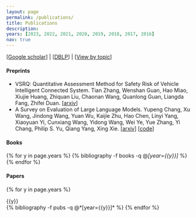 ```yaml
---
layout: page
permalink: /publications/
title: Publications
description: 
years: [2023, 2022, 2021, 2020, 2019, 2018, 2017, 2016]
nav: true
---
```


[[Google scholar](https://scholar.google.com/citations?hl=zh-CN&user=v4JiSqsAAAAJ)] | [[DBLP](https://dblp.org/pid/61/7717.html)] | [[View by topic](https://chanllon.github.io/research/)]

#### Preprints

- VSRQ: Quantitative Assessment Method for Safety Risk of Vehicle Intelligent Connected System. Tian Zhang, Wenshan Guan, Hao Miao, Xiujie Huang, Zhiquan Liu, Chaonan Wang, Quanlong Guan, Liangda Fang, Zhifei Duan. [[arxiv](https://arxiv.org/abs/2305.01898)]
- A Survey on Evaluation of Large Language Models. Yupeng Chang, Xu Wang, Jindong Wang, Yuan Wu, Kaijie Zhu, Hao Chen, Linyi Yang, Xiaoyuan Yi, Cunxiang Wang, Yidong Wang, Wei Ye, Yue Zhang, Yi Chang, Philip S. Yu, Qiang Yang, Xing Xie. [[arxiv](https://arxiv.org/abs/2307.03109)] [[code](https://github.com/MLGroupJLU/LLM-eval-survey)]

#### Books

<div class="publications">

{% for y in page.years %}
  {% bibliography -f books -q @*[year={{y}}]* %}
{% endfor %}

</div>

#### Papers

<div class="publications">

{% for y in page.years %}
  <div>{{y}}</div>
  {% bibliography -f pubs -q @*[year={{y}}]* %}
{% endfor %}

</div>
